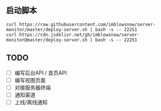 

## 启动脚本
```shell
curl https://raw.githubusercontent.com/imblowsnow/server-monitor/master/deploy-server.sh | bash -s -- 22251
curl https://cdn.jsdelivr.net/gh/imblowsnow/server-monitor@master/deploy-server.sh | bash -s -- 22251
```



## TODO
- [ ] 编写后台API / 首页API
- [ ] 编写视图页面
- [ ] 对接服务器终端
- [ ] 通知渠道
- [ ] 上线/离线通知

